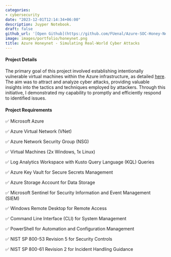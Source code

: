 ```yaml
---
categories:
- cybersecurity
date: "2023-12-01T12:14:34+06:00"
description: Juyper Notebook.
draft: false
github_url: '[Open Github](https://github.com/FUenal/Azure-SOC-Honey-Net)'
image: images/portfolio/honeynet.png
title: Azure Honeynet - Simulating Real-World Cyber Attacks
---
```



#### Project Details

The primary goal of this project involved establishing intentionally vulnerable virtual machines within the Azure infrastructure, as detailed [here](https://github.com/FUenal/Azure-VM-Prep/blob/main/README.md). The aim was to attract and analyze cyber attacks, providing valuable insights into the tactics and techniques employed by attackers. Through this initiative, I demonstrated my capability to promptly and efficiently respond to identified issues.

#### Project Requirements

✅ Microsoft Azure

✅ Azure Virtual Network (VNet)

✅ Azure Network Security Group (NSG) 

✅ Virtual Machines (2x Windows, 1x Linux) 

✅ Log Analytics Workspace with Kusto Query Language (KQL) Queries 

✅ Azure Key Vault for Secure Secrets Management 

✅ Azure Storage Account for Data Storage 

✅ Microsoft Sentinel for Security Information and Event Management (SIEM) 

✅ Windows Remote Desktop for Remote Access 
    
✅ Command Line Interface (CLI) for System Management 
    
✅ PowerShell for Automation and Configuration Management 
    
✅ NIST SP 800-53 Revision 5 for Security Controls 
    
✅ NIST SP 800-61 Revision 2 for Incident Handling Guidance 

